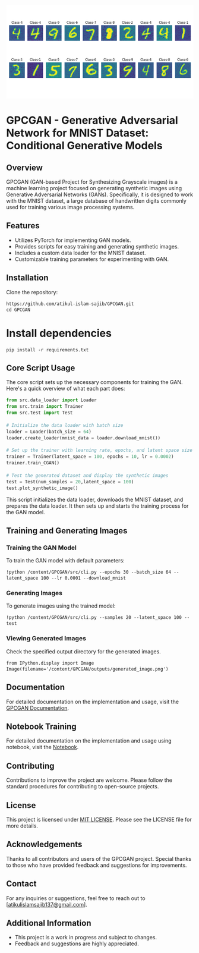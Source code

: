 ![GPCGAN](./outputs/synthetic_image_gray.png)

# GPCGAN - Generative Adversarial Network for MNIST Dataset: Conditional Generative Models

## Overview

GPCGAN (GAN-based Project for Synthesizing Grayscale images) is a machine learning project focused on generating synthetic images using Generative Adversarial Networks (GANs). Specifically, it is designed to work with the MNIST dataset, a large database of handwritten digits commonly used for training various image processing systems.

## Features

- Utilizes PyTorch for implementing GAN models.
- Provides scripts for easy training and generating synthetic images.
- Includes a custom data loader for the MNIST dataset.
- Customizable training parameters for experimenting with GAN.

## Installation

Clone the repository:

```
https://github.com/atikul-islam-sajib/GPCGAN.git
cd GPCGAN
```

# Install dependencies

```
pip install -r requirements.txt
```

## Core Script Usage

The core script sets up the necessary components for training the GAN. Here's a quick overview of what each part does:

```python
from src.data_loader import Loader
from src.train import Trainer
from src.test import Test

# Initialize the data loader with batch size
loader = Loader(batch_size = 64)
loader.create_loader(mnist_data = loader.download_mnist())

# Set up the trainer with learning rate, epochs, and latent space size
trainer = Trainer(latent_space = 100, epochs = 10, lr = 0.0002)
trainer.train_CGAN()

# Test the generated dataset and display the synthetic images
test = Test(num_samples = 20,latent_space = 100)
test.plot_synthetic_image()
```

This script initializes the data loader, downloads the MNIST dataset, and prepares the data loader. It then sets up and starts the training process for the GAN model.

## Training and Generating Images

### Training the GAN Model

To train the GAN model with default parameters:

```
!python /content/GPCGAN/src/cli.py --epochs 30 --batch_size 64 --latent_space 100 --lr 0.0001 --download_mnist
```

### Generating Images

To generate images using the trained model:

```
!python /content/GPCGAN/src/cli.py --samples 20 --latent_space 100 --test
```

### Viewing Generated Images

Check the specified output directory for the generated images.

```
from IPython.display import Image
Image(filename='/content/GPCGAN/outputs/generated_image.png')
```

## Documentation

For detailed documentation on the implementation and usage, visit the [GPCGAN Documentation](https://atikul-islam-sajib.github.io/GPDSG-deploy/).

## Notebook Training

For detailed documentation on the implementation and usage using notebook, visit the [Notebook](./notebooks/ModelTrain-CGAN.ipynb).

## Contributing

Contributions to improve the project are welcome. Please follow the standard procedures for contributing to open-source projects.

## License

This project is licensed under [MIT LICENSE](./LICENSE). Please see the LICENSE file for more details.

## Acknowledgements

Thanks to all contributors and users of the GPCGAN project. Special thanks to those who have provided feedback and suggestions for improvements.

## Contact

For any inquiries or suggestions, feel free to reach out to [atikulislamsajib137@gmail.com].

## Additional Information

- This project is a work in progress and subject to changes.
- Feedback and suggestions are highly appreciated.
